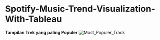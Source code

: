 # Spotify-Music-Trend-Visualization-With-Tableau

**Tampilan Trek yang paling Populer**
![Most_Populer_Track](https://user-images.githubusercontent.com/63969423/102596453-c5187880-414b-11eb-8c6f-6b4376fc9731.png)

